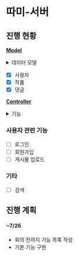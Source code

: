# 따미-서버

## **진행 현황**

**<u>Model</u>**

<details>
<summary>데이터 모델</summary>
<div markdown="1">

| 테이블   | 컬럼 |
| -------- | ---- |
| 사용자   |      |
| 작품     |      |
| 댓글     |      |
| 카테고리 |      |

<a href = "./src/models/readme.md">자세히 보기</a>

</div>
</details>

- [x] 사용자
- [x] 작품
- [x] 댓글

**<u>Controller</u>**

<details>
<summary>기능 </summary>
<div markdown="1">

| 컨트롤러       | 기능               | method | url                |
| -------------- | ------------------ | ------ | ------------------ | --- | ----------- | --- |
| userController | 사용자 로그인      | POST   | /user/login        |
|                | 사용자 회원가입    | POST   | /user/join         |     |             |     |
|                | 사용자 작품 업로드 | POST   | /user/upload/works |
| apiController  | 작품 검색          | Get    | /api/search        |     | searchingBy |     |

<a href = "./src/controllers/readme.md">자세히 보기</a>

</div>
</details>

### 사용자 관련 기능

- [ ] 로그인
- [ ] 회원가입
- [ ] 게시물 업로드

### 기타

- [ ] 검색

## 진행 계획

#### ~7/26

- 회의 전까지 기능 목록 작성
- 기본 기능 구현
